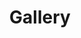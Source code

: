 ---
layout: gallery-page-multi-facet
title: Gallery
class: gallery
permalink: /gallery/
collection: constitution
facet_by:
    - topic
    - amendment
---